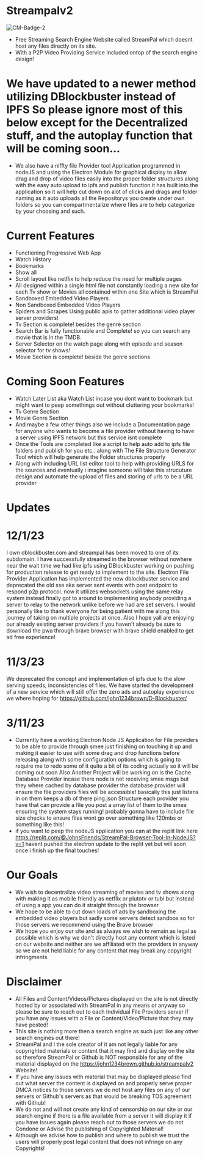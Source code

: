# Streampalv2

![CM-Badge-2](https://github.com/john1234brown/streampalv2/assets/8825800/54816a26-d88b-4fa2-a86c-3ecc1689251f)


- Free Streaming Search Engine Website called StreamPal which doesnt host any files directly on its site.
- With a P2P Video Providing Service Included ontop of the search engine design!
# We have updated to a newer method utilizing DBlockbuster instead of IPFS So please ignore most of this below except for the Decentralized stuff, and the autoplay function that will be coming soon...

- We also have a niffty file Provider tool Application programmed in nodeJS and using the Electron Module for graphical display to allow drag and drop of video files easily into the proper folder structures along with the easy auto upload to ipfs and publish function it has built into the application so it will help cut down on alot of clicks and drags and folder naming as it auto uploads all the Repositorys you create under own folders so you can compartmentalize where files are to help categorize by your choosing and such.

# Current Features
- Functioning Progressive Web App
- Watch History
- Bookmarks
- Show all
- Scroll layout like netflix to help reduce the need for multiple pages
- All designed within a single html file not constantly loading a new site for each Tv show or Movies all contained within one Site which is StreamPal
- Sandboxed Embedded Video Players
- Non Sandboxed Embedded Video Players
- Spiders and Scrapes Using public apis to gather additional video player server providers!
- Tv Section is complete! besides the genre section
- Search Bar is fully functionable and Complete! so you can search any movie that is in the TMDB.
- Server Selector on the watch page along with episode and season selector for tv shows!
- Movie Section is complete! beside the genre sections

# Coming Soon Features
- Watch Later List aka Watch List incase you dont want to bookmark but might want to peep somethings out without cluttering your bookmarks!
- Tv Genre Section
- Movie Genre Section
- And maybe a few other things also we include a Documentation page for anyone who wants to become a file provider without having to have a server using IPFS network but this service isnt complete
- Once the Tools are completed like a script to help auto add to ipfs file folders and publish for you etc.. along with The File Structure Generator Tool which will help generate the Folder structures properly
- Along with including URL list editor tool to help with providing URLS for the sources and eventually i imagine someone will take this strucuture design and automate the upload of files and storing of urls to be a URL provider

#   Updates
# 12/1/23
I own dblockbuster.com and streampal has been moved to one of its subdomain.
I have successfully streamed in the browser without nowhere near the wait time we had like ipfs using DBlockbuster working on pushing for production release to get ready to implement to the site.
Electron File Provider Application has implemented the new dblockbuster service and deprecated the old sse aka server sent events with post endpoint to respond p2p protocol. now it utilizes websockets using the same relay system instead finally got to around to implementing anybody providing a server to relay to the network unlike before we had are set servers.
I would personally like to thank everyone for being patient with me along this journey of taking on multiple projects at once.
Also I hope yall are enjoying our already existing server providers if you haven't already be sure to download the pwa through brave browser with brave shield enabled to get ad free experience!

# 11/3/23 
We deprecated the concept and implementation of ipfs due to the slow serving speeds, inconsistencies of files. We have started the development of a new service which will still offer the zero ads and autoplay experience we where hoping for https://github.com/john1234brown/D-Blockbuster/
# 3/11/23
- Currently have a working Electron Node JS Application for File providers to be able to provide through smee just finishing on touching it up and making it easier to use with some drag and drop functions before releasing along with some configuration options which is going to require me to redo some of it quite a bit of its coding actually so it will be coming out soon Also Another Project will be working on is the Cache Database Provider incase there node is not receiving smee msgs but they where cached by database provider the database provider will ensure the file providers files will be accessible! basically this just listens in on them keeps a db of there ping.json Structure each provider you have that can provide a file you post a array list of them to the smee ensuring the system stays running! probably gonna have to include file size checks to ensure files wont go over something like 120mbs or something like this!
- if you want to peep the nodeJS application you can at the replit link here https://replit.com/@JohnsFriends/StreamPal-Browser-Tool-In-NodeJS?v=1 havent pushed the electron update to the replit yet but will soon once i finish up the final touches!

# Our Goals
- We wish to decentralize video streaming of movies and tv shows along with making it as mobile friendly as netflix or plutotv or tubi but instead of using a app you can do it straight through the browser
- We hope to be able to cut down loads of ads by sandboxing the embedded video players but sadly some servers detect sandbox so for those servers we recommend using the Brave browser
- We hope you enjoy our site and as always we wish to remain as legal as possible which is why we don't directly host any content which is listed on our website and neither are we affiliated with the providers in anyway so we are not held liable for any content that may break any copyright infringments.


# Disclaimer
- All Files and Content/Videos/Pictures displayed on the site is not directly hosted by or associated with StreamPal in any means or anyway so please be sure to reach out to each Individual File Providers server if you have any issues with a File or Content/Video/Picture that they may have posted!
- This site is nothing more then a search engine as such just like any other search engines out there!
- StreamPal and I the sole creator of it am not legally liable for any copyrighted materials or content that it may find and display on the site so therefore StreamPal or Github is NOT responsible for any of the material displayed on the https://john1234brown.github.io/streampalv2 Website!
- If you have any issues with material that may be displayed please find out what server the content is displayed on and properly serve proper DMCA notices to those servers we do not host any files on any of our servers or Github's servers as that would be breaking TOS agreement with Github!
- We do not and will not create any kind of censorship on our site or our search engine if there is a file available from a server it will display it if you have issues again please reach out to those servers we do not Condone or Advise the publishing of Copyrighted Material!
- Although we advise how to publish and where to publish we trust the users will properly post legal content that does not infringe on any Copyrights!
